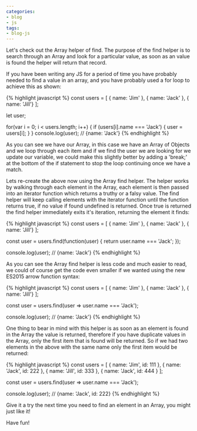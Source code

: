 ```yaml
---
categories:
- blog
- js
tags: 
- blog-js
---
```


Let's check out the Array helper of find. The purpose of the find helper is to search through an Array and look for a particular value, as soon as an value is found the helper will return that record.

If you have been writing any JS for a period of time you have probably needed to find a value in an array, and you have probably used a for loop to achieve this as shown:

{% highlight javascript %}
const users = [
  { name: 'Jim' },
  { name: 'Jack' },
  { name: 'Jill'}
];

let user;

for(var i = 0; i < users.length; i++) {
  if (users[i].name === 'Jack') {
    user = users[i];
  }
}
console.log(user); // {name: 'Jack'}
{% endhighlight %}

As you can see we have our Array, in this case we have an Array of Objects and we loop through each item and if we find the user we are looking for we update our variable, we could make this slightly better by adding a 'break;' at the bottom of the if statement to stop the loop continuing once we have a match.

Lets re-create the above now using the Array find helper. The helper works by walking through each element in the Array, each element is then passed into an iterator function which returns a truthy or a falsy value. The find helper will keep calling elements with the iterator function until the function returns true, if no value if found undefined is returned. Once true is returned the find helper immediately exits it's iteration, returning the element it finds:

{% highlight javascript %}
const users = [
  { name: 'Jim' },
  { name: 'Jack' },
  { name: 'Jill'}
];

const user = users.find(function(user) {
  return user.name === 'Jack';
});

console.log(user); // {name: 'Jack'}
{% endhighlight %}

As you can see the Array find helper is less code and much easier to read, we could of course get the code even smaller if we wanted using the new ES2015 arrow function syntax:

{% highlight javascript %}
const users = [
  { name: 'Jim' },
  { name: 'Jack' },
  { name: 'Jill'}
];

const user = users.find(user => user.name === 'Jack');

console.log(user); // {name: 'Jack'}
{% endhighlight %}

One thing to bear in mind with this helper is as soon as an element is found in the Array the value is returned, therefore if you have duplicate values in the Array, only the first item that is found will be returned. So if we had two elements in the above with the same name only the first item would be returned:

{% highlight javascript %}
const users = [
  { name: 'Jim', id: 111 },
  { name: 'Jack', id: 222 },
  { name: 'Jill', id: 333 },
  { name: 'Jack', id: 444 }
];

const user = users.find(user => user.name === 'Jack');

console.log(user); // {name: 'Jack', id: 222}
{% endhighlight %}

Give it a try the next time you need to find an element in an Array, you might just like it!

Have fun!
